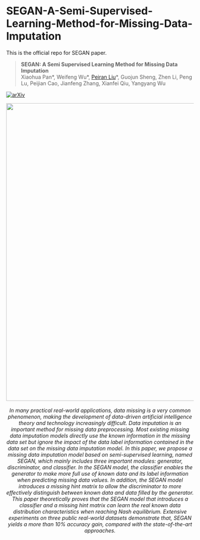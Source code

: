 # SEGAN-A-Semi-Supervised-Learning-Method-for-Missing-Data-Imputation
This is the official repo for SEGAN paper.


> **SEGAN: A Semi Supervised Learning Method for Missing Data Imputation**  
> Xiaohua Pan\*,
> Weifeng Wu\*,
> [Peiran Liu](https://www.linkedin.com/in/peiran-liu1)\*,
> Guojun Sheng,
> Zhen Li,
> Peng Lu,
> Peijian Cao,
> Jianfeng Zhang,
> Xianfei Qiu,
> Yangyang Wu




[![arXiv](https://img.shields.io/badge/arXiv-SEGAN)](https://www.arxiv.org/pdf/2405.13089)




<p align="center">
<img src="assets/SEGAN.pdf" width="800px"/>  
<br>
<br>
<em>In many practical real-world applications, data missing is a very common phenomenon,
making the development of data-driven artificial intelligence theory and technology
increasingly difficult. Data imputation is an important method for missing data
preprocessing. Most existing missing data imputation models directly use the known
information in the missing data set but ignore the impact of the data label information
contained in the data set on the missing data imputation model. In this paper, we
propose a missing data imputation model based on semi-supervised learning, named
SEGAN, which mainly includes three important modules: generator, discriminator, and
classifier. In the SEGAN model, the classifier enables the generator to make more full
use of known data and its label information when predicting missing data values. In
addition, the SEGAN model introduces a missing hint matrix to allow the discriminator
to more effectively distinguish between known data and data filled by the generator.
This paper theoretically proves that the SEGAN model that introduces a classifier and
a missing hint matrix can learn the real known data distribution characteristics when
reaching Nash equilibrium. Extensive experiments on three public real-world datasets
demonstrate that, SEGAN yields a more than 10% accuracy gain, compared with the
state-of-the-art approaches.</em>
</p>
